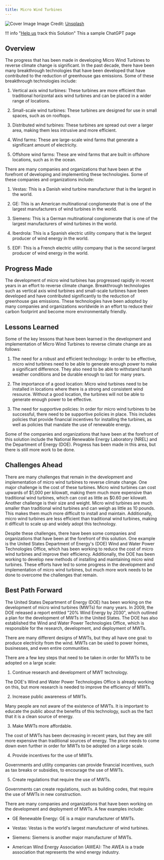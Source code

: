 ```yaml
---
title: Micro Wind Turbines
---
```


![Cover Image](https://images.unsplash.com/photo-1519744434498-a0de604df9db?crop=entropy&cs=tinysrgb&fit=max&fm=jpg&ixid=M3w0NDYzODh8MHwxfHNlYXJjaHwxfHxNaWNybyUyMFdpbmQlMjBUdXJiaW5lc3xlbnwwfHx8fDE2ODM3NTI1MzZ8MA&ixlib=rb-4.0.3&q=80&w=1080)
Image Credit: [Unsplash](https://unsplash.com/@jr16_photography)

!!! info "[Help us](../../contribute) track this Solution"
    This a sample ChatGPT page

## Overview

The progress that has been made in developing Micro Wind Turbines to reverse climate change is significant. In the past decade, there have been many breakthrough technologies that have been developed that have contributed to the reduction of greenhouse gas emissions. Some of these breakthrough technologies include:

1. Vertical axis wind turbines: These turbines are more efficient than traditional horizontal axis wind turbines and can be placed in a wider range of locations.

2. Small-scale wind turbines: These turbines are designed for use in small spaces, such as on rooftops.

3. Distributed wind turbines: These turbines are spread out over a larger area, making them less intrusive and more efficient.

4. Wind farms: These are large-scale wind farms that generate a significant amount of electricity.

5. Offshore wind farms: These are wind farms that are built in offshore locations, such as in the ocean.

There are many companies and organizations that have been at the forefront of developing and implementing these technologies. Some of these companies and organizations include:

1. Vestas: This is a Danish wind turbine manufacturer that is the largest in the world.

2. GE: This is an American multinational conglomerate that is one of the largest manufacturers of wind turbines in the world.

3. Siemens: This is a German multinational conglomerate that is one of the largest manufacturers of wind turbines in the world.

4. Iberdrola: This is a Spanish electric utility company that is the largest producer of wind energy in the world.

5. EDF: This is a French electric utility company that is the second largest producer of wind energy in the world.

## Progress Made

The development of micro wind turbines has progressed rapidly in recent years in an effort to reverse climate change. Breakthrough technologies such as vertical axis wind turbines and small-scale turbines have been developed and have contributed significantly to the reduction of greenhouse gas emissions. These technologies have been adopted by many companies and organizations worldwide in an effort to reduce their carbon footprint and become more environmentally friendly.

## Lessons Learned

Some of the key lessons that have been learned in the development and implementation of Micro Wind Turbines to reverse climate change are as follows: 

1. The need for a robust and efficient technology: In order to be effective, micro wind turbines need to be able to generate enough power to make a significant difference. They also need to be able to withstand harsh weather conditions and be durable enough to last for many years.

2. The importance of a good location: Micro wind turbines need to be installed in locations where there is a strong and consistent wind resource. Without a good location, the turbines will not be able to generate enough power to be effective.

3. The need for supportive policies: In order for micro wind turbines to be successful, there need to be supportive policies in place. This includes policies that provide financial incentives for installing the turbines, as well as policies that mandate the use of renewable energy.

Some of the companies and organizations that have been at the forefront of this solution include the National Renewable Energy Laboratory (NREL) and the Department of Energy (DOE). Progress has been made in this area, but there is still more work to be done.

## Challenges Ahead

There are many challenges that remain in the development and implementation of micro wind turbines to reverse climate change. One major challenge is the cost of these turbines. Micro wind turbines can cost upwards of $1,000 per kilowatt, making them much more expensive than traditional wind turbines, which can cost as little as $0.60 per kilowatt. Another challenge is their size and weight. Micro wind turbines are much smaller than traditional wind turbines and can weigh as little as 10 pounds. This makes them much more difficult to install and maintain. Additionally, micro wind turbines are less efficient than traditional wind turbines, making it difficult to scale up and widely adopt this technology.

Despite these challenges, there have been some companies and organizations that have been at the forefront of this solution. One example is the United States Department of Energy's (DOE) Wind and Water Power Technologies Office, which has been working to reduce the cost of micro wind turbines and improve their efficiency. Additionally, the DOE has been working to develop new methods of installing and maintaining micro wind turbines. These efforts have led to some progress in the development and implementation of micro wind turbines, but much more work needs to be done to overcome the challenges that remain.

## Best Path Forward

The United States Department of Energy (DOE) has been working on the development of micro wind turbines (MWTs) for many years. In 2009, the DOE released a report entitled "20% Wind Energy by 2030", which outlined a plan for the development of MWTs in the United States. The DOE has also established the Wind and Water Power Technologies Office, which is responsible for the research, development, and deployment of MWTs.

There are many different designs of MWTs, but they all have one goal: to produce electricity from the wind. MWTs can be used to power homes, businesses, and even entire communities.

There are a few key steps that need to be taken in order for MWTs to be adopted on a large scale:

1. Continue research and development of MWT technology.

The DOE's Wind and Water Power Technologies Office is already working on this, but more research is needed to improve the efficiency of MWTs.

2. Increase public awareness of MWTs.

Many people are not aware of the existence of MWTs. It is important to educate the public about the benefits of this technology, such as the fact that it is a clean source of energy.

3. Make MWTs more affordable.

The cost of MWTs has been decreasing in recent years, but they are still more expensive than traditional sources of energy. The price needs to come down even further in order for MWTs to be adopted on a large scale.

4. Provide incentives for the use of MWTs.

Governments and utility companies can provide financial incentives, such as tax breaks or subsidies, to encourage the use of MWTs.

5. Create regulations that require the use of MWTs.

Governments can create regulations, such as building codes, that require the use of MWTs in new construction.

There are many companies and organizations that have been working on the development and deployment of MWTs. A few examples include:

- GE Renewable Energy: GE is a major manufacturer of MWTs.

- Vestas: Vestas is the world's largest manufacturer of wind turbines.

- Siemens: Siemens is another major manufacturer of MWTs.

- American Wind Energy Association (AWEA): The AWEA is a trade association that represents the wind energy industry.
